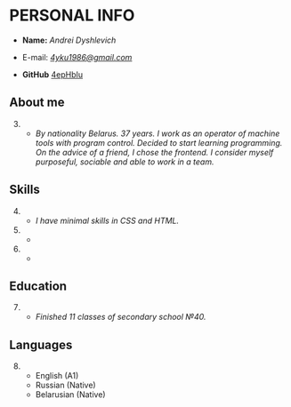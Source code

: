 # PERSONAL INFO

* **Name:** *Andrei Dyshlevich*

* E-mail: *<4yku1986@gmail.com>*
* **GitHub** [4epHbIu](https://github.com/4epHbIu)

## About me

3. * *By nationality Belarus. 37 years. I work as an operator of machine tools with program control. Decided to start learning programming. On the advice of a friend, I chose the frontend. I consider myself purposeful, sociable and able to work in a team.*

## Skills

4. * *I have minimal skills in CSS and HTML.*

5. * 

6. * 

## Education

7. * *Finished 11 classes of secondary school №40.*

## Languages

8. * English (A1)
   * Russian (Native)
   * Belarusian (Native)
